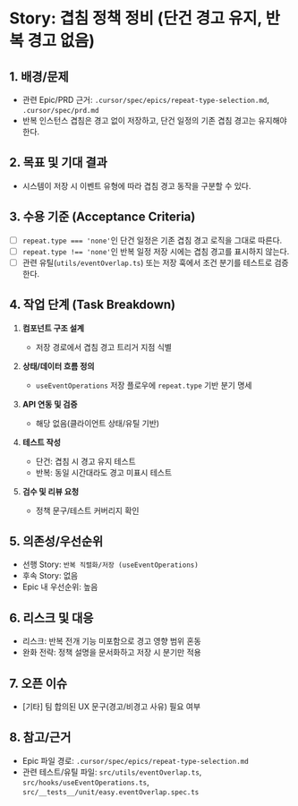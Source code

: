 # Story: 겹침 정책 정비 (단건 경고 유지, 반복 경고 없음)

## 1. 배경/문제

- 관련 Epic/PRD 근거: `.cursor/spec/epics/repeat-type-selection.md`, `.cursor/spec/prd.md`
- 반복 인스턴스 겹침은 경고 없이 저장하고, 단건 일정의 기존 겹침 경고는 유지해야 한다.

## 2. 목표 및 기대 결과

- 시스템이 저장 시 이벤트 유형에 따라 겹침 경고 동작을 구분할 수 있다.

## 3. 수용 기준 (Acceptance Criteria)

- [ ] `repeat.type === 'none'`인 단건 일정은 기존 겹침 경고 로직을 그대로 따른다.
- [ ] `repeat.type !== 'none'`인 반복 일정 저장 시에는 겹침 경고를 표시하지 않는다.
- [ ] 관련 유틸(`utils/eventOverlap.ts`) 또는 저장 훅에서 조건 분기를 테스트로 검증한다.

## 4. 작업 단계 (Task Breakdown)

1. **컴포넌트 구조 설계**

   - 저장 경로에서 겹침 경고 트리거 지점 식별

2. **상태/데이터 흐름 정의**

   - `useEventOperations` 저장 플로우에 `repeat.type` 기반 분기 명세

3. **API 연동 및 검증**

   - 해당 없음(클라이언트 상태/유틸 기반)

4. **테스트 작성**

   - 단건: 겹침 시 경고 유지 테스트
   - 반복: 동일 시간대라도 경고 미표시 테스트

5. **검수 및 리뷰 요청**

   - 정책 문구/테스트 커버리지 확인

## 5. 의존성/우선순위

- 선행 Story: `반복 직렬화/저장 (useEventOperations)`
- 후속 Story: 없음
- Epic 내 우선순위: 높음

## 6. 리스크 및 대응

- 리스크: 반복 전개 기능 미포함으로 경고 영향 범위 혼동
- 완화 전략: 정책 설명을 문서화하고 저장 시 분기만 적용

## 7. 오픈 이슈

- [기타] 팀 합의된 UX 문구(경고/비경고 사유) 필요 여부

## 8. 참고/근거

- Epic 파일 경로: `.cursor/spec/epics/repeat-type-selection.md`
- 관련 테스트/유틸 파일: `src/utils/eventOverlap.ts`, `src/hooks/useEventOperations.ts`, `src/__tests__/unit/easy.eventOverlap.spec.ts`
